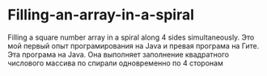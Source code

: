 # Filling-an-array-in-a-spiral
Filling a square number array in a spiral along 4 sides simultaneously.
Это мой первый опыт програмирования на Java и превая програма на Гите. 
Эта програма на Java. Она выполняет заполнение квадратного числового массива  по спирали одновременно по 4 сторонам
